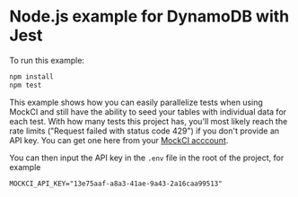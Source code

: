 # Node.js example for DynamoDB with Jest

To run this example:
```bash
npm install
npm test
```

This example shows how you can easily parallelize tests when using MockCI and still have the ability to seed your tables with individual data for each test.
With how many tests this project has, you'll most likely reach the rate limits ("Request failed with status code 429") if you don't provide an API key. You can get one here from your [MockCI acccount](https://mockci.com/portal/home).

You can then input the API key in the `.env` file in the root of the project, for example

```
MOCKCI_API_KEY="13e75aaf-a8a3-41ae-9a43-2a16caa99513"
```